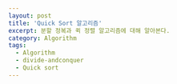 ```yaml
---
layout: post
title: 'Quick Sort 알고리즘'
excerpt: 분할 정복과 퀵 정렬 알고리즘에 대해 알아본다.
category: Algorithm
tags:
  - Algorithm
  - divide-andconquer
  - Quick sort
---
```



